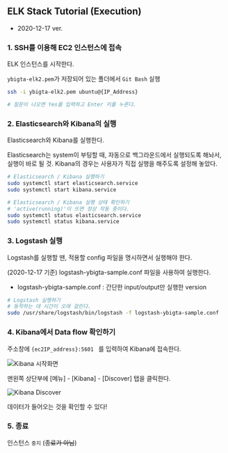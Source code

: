 ## ELK Stack Tutorial (Execution)

- 2020-12-17 ver.



### 1. SSH를 이용해 EC2 인스턴스에 접속

ELK 인스턴스를 시작한다.

`ybigta-elk2.pem`가 저장되어 있는 폴더에서 `Git Bash` 실행

```bash
ssh -i ybigta-elk2.pem ubuntu@{IP_Address}

# 질문이 나오면 Yes를 입력하고 Enter 키를 누른다.
```



### 2. Elasticsearch와 Kibana의 실행

Elasticsearch와 Kibana를 실행한다. 

Elasticsearch는 system이 부팅할 때, 자동으로 백그라운드에서 실행되도록 해놔서, 실행이 바로 될 것. Kibana의 경우는 사용자가 직접 실행을 해주도록 설정해 놓았다.

``` bash
# Elasticsearch / Kibana 실행하기
sudo systemctl start elasticsearch.service
sudo systemctl start kibana.service

# Elasticsearch / Kibana 실행 상태 확인하기
# 'active(running)'이 뜨면 정상 작동 중이다.
sudo systemctl status elasticsearch.service
sudo systemctl status kibana.service

```



### 3. Logstash 실행

Logstash를 실행할 땐, 적용할 config 파일을 명시하면서 실행해야 한다.

(2020-12-17 기준) logstash-ybigta-sample.conf 파일을 사용하여 실행한다.

- logstash-ybigta-sample.conf : 간단한 input/output만 실행한 version

``` bash
# Logstash 실행하기
# 동작하는 데 시간이 오래 걸린다. 
sudo /usr/share/logstash/bin/logstash -f logstash-ybigta-sample.conf
```



### 4. Kibana에서 Data flow 확인하기

주소창에 `{ec2IP_address}:5601 ` 를 입력하여 Kibana에 접속한다.

![Kibana 시작화면](https://user-images.githubusercontent.com/69383392/102457265-ca12f480-4085-11eb-8941-620f62ab1cf1.PNG)

맨왼쪽 상단부에 [메뉴] - [Kibana] - [Discover] 탭을 클릭한다.

![Kibana Discover](https://user-images.githubusercontent.com/69383392/102457317-e3b43c00-4085-11eb-8a73-a59ef56b0984.PNG)


데이터가 들어오는 것을 확인할 수 있다!



### 5. 종료

인스턴스 `중지` (~~종료가 아님~~)
